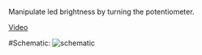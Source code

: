 Manipulate led brightness by turning the potentiometer. 

[Video](https://i.imgur.com/X4iu32N.gifv)


#Schematic:
![schematic](https://i.imgur.com/MZlrd4H.png)
